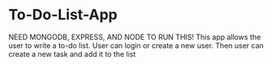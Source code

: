 # To-Do-List-App
NEED MONGODB, EXPRESS, AND NODE TO RUN THIS!
This app allows the user to write a to-do list. 
User can login or create a new user. Then user can create a new task and add it to the list
